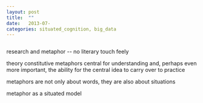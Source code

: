```yaml
---
layout: post
title:  ""
date:   2013-07-
categories: situated_cognition, big_data
---
```


![]()

research and metaphor -- no literary touch feely

theory constitutive metaphors central for understanding and, perhaps even more important, the ability for the central idea to carry over to practice

metaphors are not only about words, they are also about situations

metaphor as a situated model